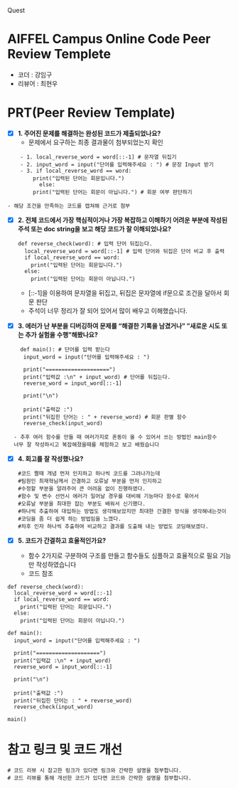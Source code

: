 Quest
# AIFFEL Campus Online Code Peer Review Templete
- 코더 : 강임구
- 리뷰어 : 최현우


# PRT(Peer Review Template)

- [x]  **1. 주어진 문제를 해결하는 완성된 코드가 제출되었나요?**
    - 문제에서 요구하는 최종 결과물이 첨부되었는지 확인
```
    - 1. local_reverse_word = word[::-1] # 문자열 뒤집기
    - 2. input_word = input("단어를 입력해주세요 : ") # 문장 Input 받기
    - 3. if local_reverse_word == word:
        print("입력된 단어는 회문입니다.")
          else:
        print("입력된 단어는 회문이 아닙니다.") # 회문 여부 판단하기
```
    - 해당 조건을 만족하는 코드를 캡쳐해 근거로 첨부

- [x]  **2. 전체 코드에서 가장 핵심적이거나 가장 복잡하고 이해하기 어려운 부분에 작성된 
주석 또는 doc string을 보고 해당 코드가 잘 이해되었나요?**
    ```
    def reverse_check(word): # 입력 단어 뒤집는다.
      local_reverse_word = word[::-1] # 입력 단어와 뒤집은 단어 비교 후 출력
      if local_reverse_word == word:
        print("입력된 단어는 회문입니다.")
      else:
        print("입력된 단어는 회문이 아닙니다.")
    ```
    - [::-1]을 이용하여 문자열을 뒤집고, 뒤집은 문자열에 if문으로 조건을 달아서 회문 판단
    - 주석이 너무 정리가 잘 되어 있어서 많이 배우고 이해했습니다.
        
- [x]  **3. 에러가 난 부분을 디버깅하여 문제를 “해결한 기록을 남겼거나” 
”새로운 시도 또는 추가 실험을 수행”해봤나요?**
    
 ```
     def main(): # 단어를 입력 받는다
      input_word = input("단어를 입력해주세요 : ")

      print("====================")
      print("입력값 :\n" + input_word) # 단어를 뒤집는다.
      reverse_word = input_word[::-1]

      print("\n")

      print("출력값 :")
      print("뒤집힌 단어는 : " + reverse_word) # 회문 판별 함수
      reverse_check(input_word)
 ```
      - 추후 여러 함수를 만들 때 여러가지로 혼동이 올 수 있어서 쓰는 방법인 main함수 
      너무 잘 작성하시고 복잡해졌을때를 체험하고 보고 배웠습니다
        
- [x]  **4. 회고를 잘 작성했나요?**
    ```
    #코드 짤때 개념 먼저 인지하고 하나씩 코드를 그려나가는데
    #팀원인 최재혁님께서 간결하고 오류날 부분을 먼저 인지하고
    #수정할 부분을 알려주어 큰 어려움 없이 진행하였다.
    #함수 및 변수 선언시 에러가 일어날 경우를 대비해 기능마다 함수로 묶어서
    #오류날 부분을 최대한 잡는 부분도 배워서 신기했다.
    #하나씩 추출하여 대입하는 방법도 생각해보았지만 최대한 간결한 방식을 생각해내는것이
    #코딩을 좀 더 쉽게 하는 방법임을 느꼈다.
    #차후 인자 하나씩 추출하여 비교하고 결과를 도출해 내는 방법도 코딩해보겠다.
    ```
        
- [x]  **5. 코드가 간결하고 효율적인가요?**
    - 함수 2가지로 구분하여 구조를 만들고 함수들도 심플하고 효율적으로 필요 기능만 작성하였습니다
    - 코드 참조
```
def reverse_check(word):
  local_reverse_word = word[::-1]
  if local_reverse_word == word:
    print("입력된 단어는 회문입니다.")
  else:
    print("입력된 단어는 회문이 아닙니다.")

def main():
  input_word = input("단어를 입력해주세요 : ")

  print("====================")
  print("입력값 :\n" + input_word)
  reverse_word = input_word[::-1]

  print("\n")

  print("출력값 :")
  print("뒤집힌 단어는 : " + reverse_word)
  reverse_check(input_word)

main()
```     


# 참고 링크 및 코드 개선
```
# 코드 리뷰 시 참고한 링크가 있다면 링크와 간략한 설명을 첨부합니다.
# 코드 리뷰를 통해 개선한 코드가 있다면 코드와 간략한 설명을 첨부합니다.
```